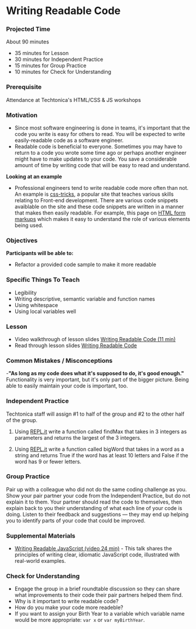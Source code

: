 # Writing Readable Code

### Projected Time
About 90 minutes
- 35 minutes for Lesson
- 30 minutes for Independent Practice
- 15 minutes for Group Practice
- 10 minutes for Check for Understanding

### Prerequisite
Attendance at Techtonica's HTML/CSS & JS workshops

### Motivation
- Since most software engineering is done in teams, it's important that the code you write is easy for others to read. You will be expected to write easily-readable code as a software engineer. 
- Readable code is beneficial to everyone. Sometimes you may have to return to a code you wrote some time ago or perhaps another engineer might have to make updates to your code. You save a considerable amount of time by writing code that will be easy to read and understand.

**Looking at an example**
- Professional engineers tend to write readable code more often than not. An example is [css-tricks](https://css-tricks.com), a popular site that teaches various skills relating to Front-end development. There are various code snippets avaiblable on the site and these code snippets are written in a manner that makes then easily readable. For example, this page on [HTML form markups](https://css-tricks.com/snippets/html/example-form-markup/) which makes it easy to understand the role of various elements being used.


### Objectives

**Participants will be able to:**
- Refactor a provided code sample to make it more readable

### Specific Things To Teach
- Legibility
- Writing descriptive, semantic variable and function names
- Using whitespace
- Using local variables well

### Lesson

- Video walkthrough of lesson slides [Writing Readable Code (11 min)](https://drive.google.com/file/d/1kJU88vbUNmP9aILR61nmXdV7UDqEpuCM/view?usp=sharing)
- Read through lesson slides [Writing Readable Code](https://docs.google.com/presentation/d/1USOZJSzwXmSYepjwrE9r9ky_fmQ8VPE7bshjsBoDsZM/edit?usp=sharing)


### Common Mistakes / Misconceptions

-**"As long as my code does what it's supposed to do, it's good enough."** Functionality is very important, but it's only part of the bigger picture. Being able to easily maintain your code is important, too.


### Independent Practice

Techtonica staff will assign #1 to half of the group and #2 to the other half of the group.

1. Using [REPL.it](http://www.repl.it) write a function called findMax that takes in 3 integers as parameters and returns the largest of the 3 integers.

2. Using [REPL.it](http://www.repl.it) write a function called bigWord that takes in a word as a string and returns True if the word has at least 10 letters and False if the word has 9 or fewer letters.


### Group Practice

Pair up with a colleague who did not do the same coding challenge as you. Show your pair partner your code from the Independent Practice, but do not explain it to them. Your partner should read the code to themselves, then explain back to you their understanding of what each line of your code is doing. Listen to their feedback and suggestions — they may end up helping you to identify parts of your code that could be improved.

### Supplemental Materials

- [Writing Readable JavaScript (video 24 min)](https://www.youtube.com/watch?v=8WF4AjM-XW8) - This talk shares the principles of writing clear, idiomatic JavaScript code, illustrated with real-world examples.

### Check for Understanding

- Engage the group in a brief roundtable discussion so they can share what improvements to their code their pair partners helped them find.
- Why is it important to write readable code?
- How do you make your code more readeble?
- If you want to assign your Birth Year to a variable which variable name would be more appropriate: `var x` or `var myBirthYear`.
